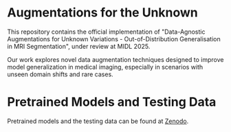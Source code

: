# Augmentations for the Unknown
This repository contains the official implementation of "Data-Agnostic Augmentations for Unknown Variations - Out-of-Distribution Generalisation in MRI Segmentation", under review at MIDL 2025.

Our work explores novel data augmentation techniques designed to improve model generalization in medical imaging, especially in scenarios with unseen domain shifts and rare cases.

# Pretrained Models and Testing Data
Pretrained models and the testing data can be found at [Zenodo](https://zenodo.org/records/15517159).
